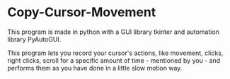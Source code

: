 # Copy-Cursor-Movement

This program is made in python with a GUI library tkinter and automation library PyAutoGUI.

This program lets you record your cursor's actions, like movement, clicks, right clicks, scroll for a specific amount of time - mentioned by you - and performs them as you have done in a little slow motion way.
